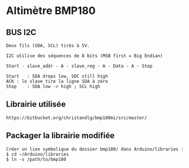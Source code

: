 # Altimètre BMP180

## BUS I2C
```
Deux fils (SDA, SCL) tirés à 5V.

I2C utilise des séquences de 8 bits (MSB first = Big Endian)

Start - slave_addr - A - slave_reg - A - Data - A - Stop

Start	: SDA drops low, SDC still high
ACK	: le slave tire la ligne SDA à zéro
Stop 	: SDA low -> high ; SCL high
```
## Librairie utilisée
```
https://bitbucket.org/christandlg/bmp180mi/src/master/
```
## Packager la librairie modifiée
```
Créer un lien symbolique du dossier bmp180/ dans Arduino/libraries :
$ cd ~/Arduino/libraries
$ ln -s /path/to/bmp180
```
